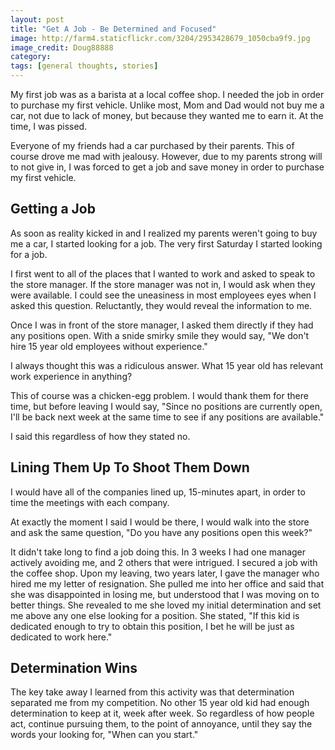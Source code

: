 ```yaml
---
layout: post
title: "Get A Job - Be Determined and Focused"
image: http://farm4.staticflickr.com/3204/2953428679_1050cba9f9.jpg
image_credit: Doug88888
category: 
tags: [general thoughts, stories]
---
```


My first job was as a barista at a local coffee shop. I needed the job in order to purchase my first vehicle. Unlike most, Mom and Dad would not buy me a car, not due to lack of money, but because they wanted me to earn it. At the time, I was pissed.

Everyone of my friends had a car purchased by their parents. This of course drove me mad with jealousy. However, due to my parents strong will to not give in, I was forced to get a job and save money in order to purchase my first vehicle.

## Getting a Job

As soon as reality kicked in and I realized my parents weren't going to buy me a car, I started looking for a job. The very first Saturday I started looking for a job.

I first went to all of the places that I wanted to work and asked to speak to the store manager. If the store manager was not in, I would ask when they were available. I could see the uneasiness in most employees eyes when I asked this question. Reluctantly, they would reveal the information to me.

Once I was in front of the store manager, I asked them directly if they had any positions open. With a snide smirky smile they would say, "We don't hire 15 year old employees without experience."

I always thought this was a ridiculous answer. What 15 year old has relevant work experience in anything?

This of course was a chicken-egg problem. I would thank them for there time, but before leaving I would say, "Since no positions are currently open, I'll be back next week at the same time to see if any positions are available."

I said this regardless of how they stated no.

## Lining Them Up To Shoot Them Down
I would have all of the companies lined up, 15-minutes apart, in order to time the meetings with each company.

At exactly the moment I said I would be there, I would walk into the store and ask the same question, "Do you have any positions open this week?" 

It didn't take long to find a job doing this. In 3 weeks I had one manager actively avoiding me, and 2 others that were intrigued. I secured a job with the coffee shop. Upon my leaving, two years later, I gave the manager who hired me my letter of resignation. She pulled me into her office and said that she was disappointed in losing me, but understood that I was moving on to better things. She revealed to me she loved my initial determination and set me above any one else looking for a position. She stated, "If this kid is dedicated enough to try to obtain this position, I bet he will be just as dedicated to work here."

## Determination Wins

The key take away I learned from this activity was that determination separated me from my competition. No other 15 year old kid had enough determination to keep at it, week after week. So regardless of how people act, continue pursuing them, to the point of annoyance, until they say the words your looking for, "When can you start."